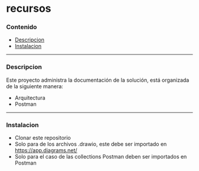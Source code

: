 # recursos

### Contenido
- [Descripcion](#descripcion)
- [Instalacion](#instalacion) 

----------
<div id='descripcion'/>

### Descripcion

Este proyecto administra la documentación de la solución, está organizada de la siguiente manera:

- Arquitectura 
- Postman

----------
<div id='instalacion'/>

### Instalacion

- Clonar este repositorio
- Solo para de los archivos .drawio, este debe ser importado en https://app.diagrams.net/
- Solo para el caso de las collections Postman deben ser importados en Postman
